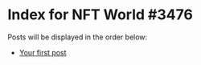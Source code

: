 # Index for NFT World #3476
Posts will be displayed in the order below:

- [Your first post](./001-first.md)

